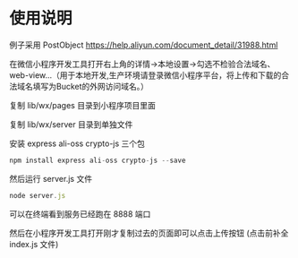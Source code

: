# 使用说明

例子采用 PostObject https://help.aliyun.com/document_detail/31988.html

在微信小程序开发工具打开右上角的详情->本地设置->勾选不检验合法域名、web-view...（用于本地开发,生产环境请登录微信小程序平台，将上传和下载的合法域名填写为Bucket的外网访问域名。）

复制 lib/wx/pages 目录到小程序项目里面

复制 lib/wx/server 目录到单独文件

安装 express ali-oss crypto-js 三个包

```javascript
npm install express ali-oss crypto-js --save
```

然后运行 server.js 文件

```javascript
node server.js
```

可以在终端看到服务已经跑在 8888 端口

然后在小程序开发工具打开刚才复制过去的页面即可以点击上传按钮 (点击前补全 index.js 文件)
